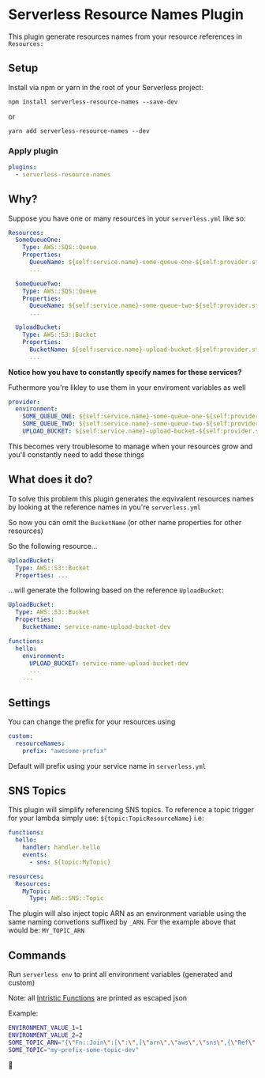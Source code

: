 # Serverless Resource Names Plugin

This plugin generate resources names from your resource references in `Resources:`

## Setup

Install via npm or yarn in the root of your Serverless project:

```
npm install serverless-resource-names --save-dev
```

or

```
yarn add serverless-resource-names --dev
```

### Apply plugin

```yml
plugins:
  - serverless-resource-names
```

## Why?

Suppose you have one or many resources in your `serverless.yml` like so:

```yml
Resources:
  SomeQueueOne:
    Type: AWS::SQS::Queue
    Properties:
      QueueName: ${self:service.name}-some-queue-one-${self:provider.stage}
      ...

  SomeQueueTwo:
    Type: AWS::SQS::Queue
    Properties:
      QueueName: ${self:service.name}-some-queue-two-${self:provider.stage}
      ...

  UploadBucket:
    Type: AWS::S3::Bucket
    Properties:
      BucketName: ${self:service.name}-upload-bucket-${self:provider.stage}
      ...
```

**Notice how you have to constantly specify names for these services?**

Futhermore you're likley to use them in your enviroment variables as well

```yml
provider:
  environment:
    SOME_QUEUE_ONE: ${self:service.name}-some-queue-one-${self:provider.stage}
    SOME_QUEUE_TWO: ${self:service.name}-some-queue-two-${self:provider.stage}
    UPLOAD_BUCKET: ${self:service.name}-upload-bucket-${self:provider.stage}
```

This becomes very troublesome to manage when your resources grow and you'll constantly need to add these things

## What does it do?

To solve this problem this plugin generates the eqvivalent resources names by looking at the reference names in you're `serverless.yml`

So now you can omit the `BucketName` (or other name properties for other resources)

So the following resource...

```yml
UploadBucket:
  Type: AWS::S3::Bucket
  Properties: ...
```

...will generate the following based on the reference `UploadBucket`:

```yml
UploadBucket:
  Type: AWS::S3::Bucket
  Properties:
    BucketName: service-name-upload-bucket-dev
```

```yml
functions:
  hello:
    environment:
      UPLOAD_BUCKET: service-name-upload-bucket-dev
      ...
    ...
```

## Settings

You can change the prefix for your resources using

```yml
custom:
  resourceNames:
    prefix: "awesome-prefix"
```

Default will prefix using your service name in `serverless.yml`

## SNS Topics

This plugin will simplify referencing SNS topics. To reference a topic trigger for your lambda simply use: `${topic:TopicResourceName}` i.e:

```yml
functions:
  hello:
    handler: handler.hello
    events:
      - sns: ${topic:MyTopic}

resources:
  Resources:
    MyTopic:
      Type: AWS::SNS::Topic
```

The plugin will also inject topic ARN as an environment variable using the same naming convetions suffixed by `_ARN`. For the example above that would be: `MY_TOPIC_ARN`

## Commands

Run `serverless env` to print all environment variables (generated and custom)

Note: all [Intristic Functions](https://docs.aws.amazon.com/AWSCloudFormation/latest/UserGuide/intrinsic-function-reference.html) are printed as escaped json

Example:

```bash
ENVIRONMENT_VALUE_1=1
ENVIRONMENT_VALUE_2=2
SOME_TOPIC_ARN="{\"Fn::Join\":[\":\",[\"arn\",\"aws\",\"sns\",{\"Ref\":\"AWS::Region\"},{\"Ref\":\"AWS::AccountId\"},\"my-prefix-some-topic-dev\"]]}"
SOME_TOPIC="my-prefix-some-topic-dev"
```


